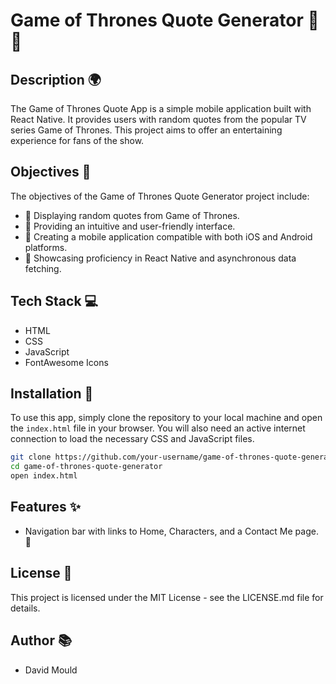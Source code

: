 # Game of Thrones Quote Generator 🦁 👑

## Description 🌍
The Game of Thrones Quote App is a simple mobile application built with React Native. It provides users with random quotes from the popular TV series Game of Thrones. This project aims to offer an entertaining experience for fans of the show.

## Objectives 🎯

The objectives of the Game of Thrones Quote Generator project include:

- 🐉 Displaying random quotes from Game of Thrones.
- 👑 Providing an intuitive and user-friendly interface.
- 📱 Creating a mobile application compatible with both iOS and Android platforms.
- 🚀 Showcasing proficiency in React Native and asynchronous data fetching.  

## Tech Stack 💻

- HTML
- CSS
- JavaScript
- FontAwesome Icons

## Installation 🔧

To use this app, simply clone the repository to your local machine and open the `index.html` file in your browser. 
You will also need an active internet connection to load the necessary CSS and JavaScript files.

```bash
git clone https://github.com/your-username/game-of-thrones-quote-generator.git
cd game-of-thrones-quote-generator
open index.html
```

## Features ✨

- Navigation bar with links to Home, Characters, and a Contact Me page. 🚀

## License 📝

This project is licensed under the MIT License - see the LICENSE.md file for details.

## Author 📚

- David Mould
